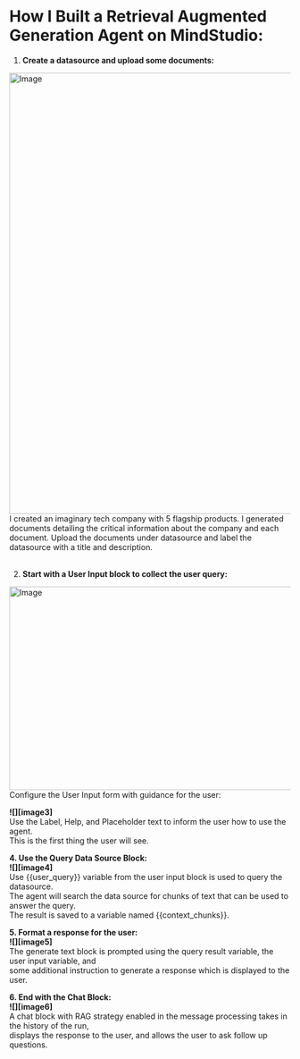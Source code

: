 # How I Built a Retrieval Augmented Generation Agent on MindStudio:

1. **Create a datasource and upload some documents:** 

<img width="1319" height="789" alt="Image" src="https://github.com/user-attachments/assets/4829f95c-ada6-40f7-a15c-a52ce4f0b9be" />
I created an imaginary tech company with 5 flagship products.   
I generated documents detailing the critical information about the company and each document.   
Upload the documents under datasource and label the datasource with a title and description. 
<br>    
<br>  
  
2. **Start with a User Input block to collect the user query:**  
<img width="638" height="364" alt="Image" src="https://github.com/user-attachments/assets/08bc7bff-73be-4b4e-ba9a-712004be7584" />
<br>Configure the User Input form with guidance for the user:


**![][image3]**  
Use the Label, Help, and Placeholder text to inform the user how to use the agent.   
This is the first thing the user will see. 

**4\. Use the Query Data Source Block:**  
**![][image4]**  
Use {{user\_query}} variable from the user input block is used to query the datasource.   
The agent will search the data source for chunks of text that can be used to answer the query.   
The result is saved to a variable named {{context\_chunks}}. 

**5\. Format a response for the user:**  
**![][image5]**  
The generate text block is prompted using the query result variable, the user input variable, and   
some additional instruction to generate a response which is displayed to the user. 

**6\. End with the Chat Block:**  
**![][image6]**  
A chat block with RAG strategy enabled in the message processing takes in the history of the run,   
displays the response to the user, and allows the user to ask follow up questions. 

